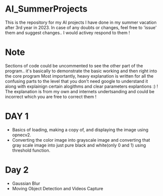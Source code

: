 # AI_SummerProjects
This is the repository for my AI projects I have done in my summer vacation after 3rd year in 2023. 
In case of any doubts or changes, feel free to 'issue' them and suggest changes.. I would activey respond to them ! 

# Note 
Sections of code could be uncommented to see the other part of the program.. it's basically to demonstrate the basic working and then right into the core program
Most importantly, heavy explanation is written for all the confusing parts to the level that you don't need google to understand it along with explainign certain alogithms and clear parameters explantions :) ! The explanation is from my own and internets undertsanding and could be incorrect which you are free to correct them ! 

# DAY 1 
- Basics of loading, making a copy of, and displaying the image using opnecv2.  
- Converting the color image into grayscale image and converting that gray scale image into just pure black and white(only 0 and 1) using threshold function.

# Day 2 
- Gaussian Blur
- Moving Object Detection and Videos Capture


